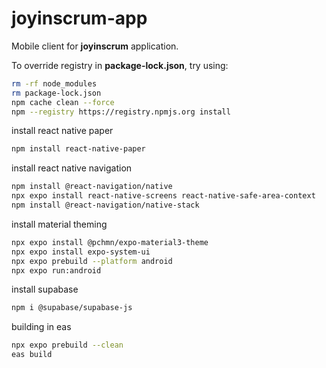 # joyinscrum-app

Mobile client for __joyinscrum__ application.

To override registry in __package-lock.json__, try using:

```bash
rm -rf node_modules
rm package-lock.json
npm cache clean --force
npm --registry https://registry.npmjs.org install
```

install react native paper

```bash
npm install react-native-paper
```

install react native navigation

```bash
npm install @react-navigation/native
npx expo install react-native-screens react-native-safe-area-context
npm install @react-navigation/native-stack
```

install material theming

```bash
npx expo install @pchmn/expo-material3-theme
npx expo install expo-system-ui
npx expo prebuild --platform android
npx expo run:android
```

install supabase

```bash
npm i @supabase/supabase-js
```

building in eas
```bash
npx expo prebuild --clean
eas build
```


